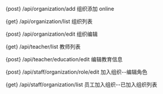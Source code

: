 
{post} /api/organization/add 组织添加  online

{get} /api/organization/list 组织列表

{post} /api/organization/edit 组织编辑

{get} /api/teacher/list 教师列表

{post} /api/teacher/education/edit 编辑教育信息

{post} /api/staff/organization/role/edit 加入组织--编辑角色

{get} /api/staff/organization/list 员工加入组织--已加入组织列表

